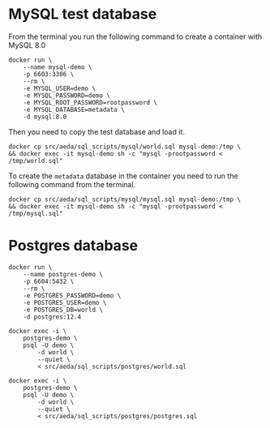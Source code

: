 # MySQL test database

From the terminal you run the following command to create a container with MySQL 8.0

```
docker run \
    --name mysql-demo \
    -p 6603:3306 \
    --rm \
    -e MYSQL_USER=demo \
    -e MYSQL_PASSWORD=demo \
    -e MYSQL_ROOT_PASSWORD=rootpassword \
    -e MYSQL_DATABASE=metadata \
    -d mysql:8.0
```

Then you need to copy the test database and load it.

```
docker cp src/aeda/sql_scripts/mysql/world.sql mysql-demo:/tmp \
&& docker exec -it mysql-demo sh -c "mysql -prootpassword < /tmp/world.sql"
```

To create the `metadata` database in the container you need to run the following command from the terminal.

```
docker cp src/aeda/sql_scripts/mysql/mysql.sql mysql-demo:/tmp \
&& docker exec -it mysql-demo sh -c "mysql -prootpassword < /tmp/mysql.sql"
```

# Postgres database

```
docker run \
    --name postgres-demo \
    -p 6604:5432 \
    --rm \
    -e POSTGRES_PASSWORD=demo \
    -e POSTGRES_USER=demo \
    -e POSTGRES_DB=world \
    -d postgres:12.4
```

```
docker exec -i \
    postgres-demo \
    psql -U demo \
        -d world \
        --quiet \
        < src/aeda/sql_scripts/postgres/world.sql

docker exec -i \
    postgres-demo \
    psql -U demo \
        -d world \
        --quiet \
        < src/aeda/sql_scripts/postgres/postgres.sql
```